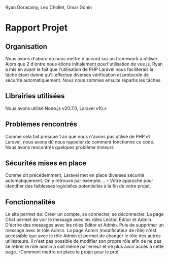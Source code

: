 Ryan Dorasamy, Leo Chollet, Omar Gonin

<h1>Rapport Projet</h1>
<h2>Organisation</h2>
Nous avons d'abord du nous mettre d'accord sur un framework à utiliser. Alors que 2 d'entre nous étions initialement pourl'utilisation de vue.js, Ryan a mis en avant le fait que l'utilisation
de PHP Laravel nous faciliterais la tâche étant donné qu'il effectue diverses vérification et protocole de sécurité automatiquement. Nous nous sommes ensuite répartis les tâches.
<h2>Librairies utilisées</h2>
Nous avons utilisé Node.js v20.7.0, Laravel v10.x
<h2>Problèmes rencontrés</h2>
Comme cela fait presque 1 an que nous n'avons pas utilisé de PHP et Laravel, nous avons dû nous rappeler de comment fonctionne ce code. Nous avons rencontrés quelques problème mineurs
<h2>Sécurités mises en place</h2>
Comme dit précédemment, Laravel met en place diverses sécurité automatiquement. On y retrouve par exemple:...
– Votre approche pour identifier des faiblesses logicielles potentielles à la fin de votre projet.
<h2>Fonctionnalités</h2>
Le site permet de: Créer un compte, se connecter, se déconnecter. La page Chat permet de voir le message avec les rôles Lector, Editor et Admin. D'écrire des messages avec les rôles Editor et Admin.
Puis de supprimer un message avec le rôle Admin. La page Admin (modificateur de rôle) n'est accessible que avec le rôle Admin et permet de changer le rôle des autres utilisateurs. Il n'est pas
possible de modifier son propre rôle afin de ne pas se retirer le rôle admin à soit même par erreur et ne plus avoir accès à cette page.
-Comment mettre en place le projet pour le prof
